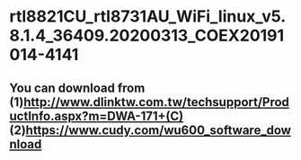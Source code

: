 # rtl8821CU_rtl8731AU_WiFi_linux_v5.8.1.4_36409.20200313_COEX20191014-4141
## You can download from (1)http://www.dlinktw.com.tw/techsupport/ProductInfo.aspx?m=DWA-171+(C) (2)https://www.cudy.com/wu600_software_download
